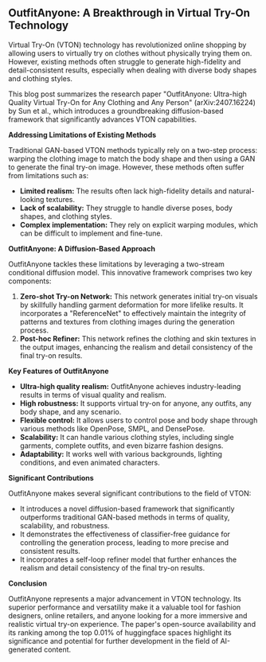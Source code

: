 ## OutfitAnyone: A Breakthrough in Virtual Try-On Technology

Virtual Try-On (VTON) technology has revolutionized online shopping by allowing users to virtually try on clothes without physically trying them on. However, existing methods often struggle to generate high-fidelity and detail-consistent results, especially when dealing with diverse body shapes and clothing styles. 

This blog post summarizes the research paper "OutfitAnyone: Ultra-high Quality Virtual Try-On for Any Clothing and Any Person" (arXiv:2407.16224) by Sun et al., which introduces a groundbreaking diffusion-based framework that significantly advances VTON capabilities. 

**Addressing Limitations of Existing Methods**

Traditional GAN-based VTON methods typically rely on a two-step process: warping the clothing image to match the body shape and then using a GAN to generate the final try-on image. However, these methods often suffer from limitations such as:

* **Limited realism:** The results often lack high-fidelity details and natural-looking textures.
* **Lack of scalability:** They struggle to handle diverse poses, body shapes, and clothing styles.
* **Complex implementation:** They rely on explicit warping modules, which can be difficult to implement and fine-tune.

**OutfitAnyone: A Diffusion-Based Approach**

OutfitAnyone tackles these limitations by leveraging a two-stream conditional diffusion model. This innovative framework comprises two key components:

1. **Zero-shot Try-on Network:** This network generates initial try-on visuals by skillfully handling garment deformation for more lifelike results. It incorporates a "ReferenceNet" to effectively maintain the integrity of patterns and textures from clothing images during the generation process.
2. **Post-hoc Refiner:** This network refines the clothing and skin textures in the output images, enhancing the realism and detail consistency of the final try-on results.

**Key Features of OutfitAnyone**

* **Ultra-high quality realism:** OutfitAnyone achieves industry-leading results in terms of visual quality and realism. 
* **High robustness:** It supports virtual try-on for anyone, any outfits, any body shape, and any scenario.
* **Flexible control:** It allows users to control pose and body shape through various methods like OpenPose, SMPL, and DensePose.
* **Scalability:** It can handle various clothing styles, including single garments, complete outfits, and even bizarre fashion designs.
* **Adaptability:** It works well with various backgrounds, lighting conditions, and even animated characters.

**Significant Contributions**

OutfitAnyone makes several significant contributions to the field of VTON:

* It introduces a novel diffusion-based framework that significantly outperforms traditional GAN-based methods in terms of quality, scalability, and robustness.
* It demonstrates the effectiveness of classifier-free guidance for controlling the generation process, leading to more precise and consistent results.
* It incorporates a self-loop refiner model that further enhances the realism and detail consistency of the final try-on results.

**Conclusion**

OutfitAnyone represents a major advancement in VTON technology. Its superior performance and versatility make it a valuable tool for fashion designers, online retailers, and anyone looking for a more immersive and realistic virtual try-on experience. The paper's open-source availability and its ranking among the top 0.01% of huggingface spaces highlight its significance and potential for further development in the field of AI-generated content. 
